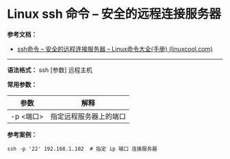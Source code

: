 # Linux ssh 命令 – 安全的远程连接服务器

**参考文档：**

- [ssh命令 – 安全的远程连接服务器 – Linux命令大全(手册) (linuxcool.com)](https://www.linuxcool.com/ssh)

---

**语法格式：** ssh [参数] 远程主机

**常用参数：**

| 参数      | 解释                   |
| ----------- | ------------------------ |
| -p <端口> | 指定远程服务器上的端口 |

**参考案例：**

```shell
ssh -p '22' 192.168.1.102  # 指定 ip 端口 连接服务器
```
